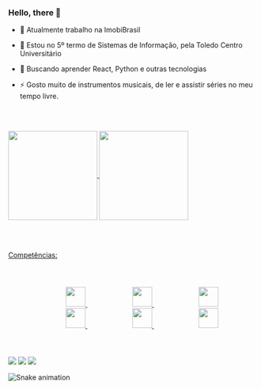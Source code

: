 ### Hello, there 👋



- 🔭 Atualmente trabalho na ImobiBrasil
 
- 🌱 Estou no 5º termo de Sistemas de Informação, pela Toledo Centro Universitário

- 🤔 Buscando aprender React, Python e outras tecnologias
  
- ⚡ Gosto muito de instrumentos musicais, de ler e assistir séries no meu tempo livre.

<br/><br/>

<a href="https://github.com/pedronet00">
<img height="180em"   align="center" src="https://github-readme-stats.vercel.app/api?username=pedronet00&show_icons=true&theme=react&include_all_commits=true&count_private=true"/>
<img height="180em"  align="center" src="https://github-readme-stats.vercel.app/api/top-langs/?username=pedronet00&layout=compact&langs_count=7&theme=react" />

 <br/><br/>

Competências:
<br/><br/>
<div class="icones" style="padding: 5%;">
   <img style="margin-left: 20%;" src="https://cdn.jsdelivr.net/gh/devicons/devicon/icons/php/php-plain.svg" height="40px" width="40px"/>
   <img style="margin-left: 20%;" src="https://cdn.jsdelivr.net/gh/devicons/devicon/icons/mysql/mysql-plain-wordmark.svg" height="40px" width="40px"/>
   <img style="margin-left: 20%;" src="https://cdn.jsdelivr.net/gh/devicons/devicon/icons/html5/html5-original.svg" height="40px" width="40px"/>
   <img style="margin-left: 20%;" src="https://cdn.jsdelivr.net/gh/devicons/devicon/icons/css3/css3-original.svg" height="40px" width="40px"/>
   <img style="margin-left: 20%;" src="https://cdn.jsdelivr.net/gh/devicons/devicon/icons/javascript/javascript-plain.svg" height="40px" width="40px"/>
   <img style="margin-left: 20%;" src="https://cdn.jsdelivr.net/gh/devicons/devicon/icons/git/git-original.svg" height="40px" width="40px" />
</div>

  

##
 
<div> 
  
  <a href="https://instagram.com/pedronet00" target="_blank"><img src="https://img.shields.io/badge/-Instagram-%23E4405F?style=for-the-badge&logo=instagram&logoColor=white" target="_blank"></a> 
  <a href = "mailto:stabilepedro010403@gmail.com"><img src="https://img.shields.io/badge/-Gmail-%23333?style=for-the-badge&logo=gmail&logoColor=white" target="_blank"></a>
  <a href="https://www.linkedin.com/in/pedro-neto-222162212/" target="_blank"><img src="https://img.shields.io/badge/-LinkedIn-%230077B5?style=for-the-badge&logo=linkedin&logoColor=white" target="_blank"></a> 
  
</div>

![Snake animation](https://github.com/pedronet00/pedronet00/blob/output/github-contribution-grid-snake.svg)

                   


